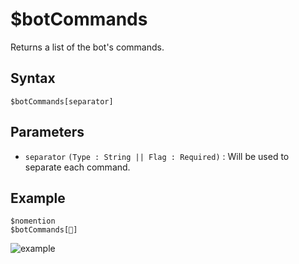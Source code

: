 # $botCommands
Returns a list of the bot's commands.

## Syntax
```
$botCommands[separator]
```

## Parameters
- `separator` `(Type : String || Flag : Required)` : Will be used to separate each command.

## Example
```
$nomention
$botCommands[🔹]
```
![example](https://user-images.githubusercontent.com/42785890/151721897-fec286af-63ad-4ad4-8fea-a9779741455b.png)
